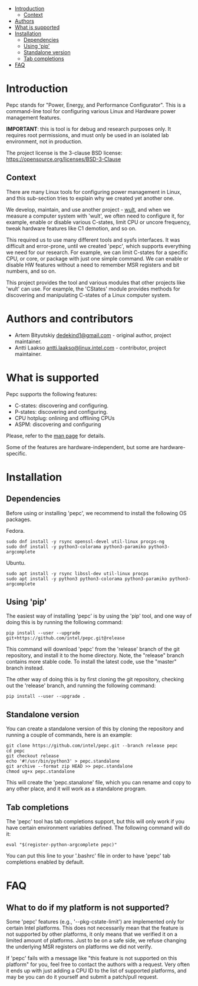 <!--
-*- coding: utf-8 -*-
vim: ts=4 sw=4 tw=100 et ai si

# Copyright (C) 2020-2021 Intel Corporation
# SPDX-License-Identifier: BSD-3-Clause

Author: Artem Bityutskiy <artem.bityutskiy@linux.intel.com>
-->
- [Introduction](#introduction)
  - [Context](#tool-context)
- [Authors](#authors)
- [What is supported](#what-is-supported)
- [Installation](#installation)
  - [Dependencies](#dependencies)
  - [Using 'pip'](#using-pip)
  - [Standalone version](#standalone-version)
  - [Tab completions](#tab-completions)
- [FAQ](#faq)

# Introduction

Pepc stands for "Power, Energy, and Performance Configurator". This is a command-line tool for
configuring various Linux and Hardware power management features.

**IMPORTANT**: this is tool is for debug and research purposes only. It requires root permissions,
and must only be used in an isolated lab environment, not in production.

The project license is the 3-clause BSD license: https://opensource.org/licenses/BSD-3-Clause

## Context

There are many Linux tools for configuring power management in Linux, and this sub-section tries to
explain why we created yet another one.

We develop, maintain, and use another project - [wult](https://github.com/intel/wult), and when we
measure a computer system with 'wult', we often need to configure it, for example, enable or disable
various C-states, limit CPU or uncore frequency, tweak hardware features like C1 demotion, and so on.

This required us to use many different tools and sysfs interfaces. It was difficult and error-prone,
until we created 'pepc', which supports everything we need for our research. For example, we can
limit C-states for a specific CPU, or core, or package with just one simple command. We can enable
or disable HW features without a need to remember MSR registers and bit numbers, and so on.

This project provides the tool and various modules that other projects like 'wult' can use. For
example, the 'CStates' module provides methods for discovering and manipulating C-states of a Linux
computer system.

# Authors and contributors

* Artem Bityutskiy <dedekind1@gmail.com> - original author, project maintainer.
* Antti Laakso <antti.laakso@linux.intel.com> - contributor, project maintainer.

# What is supported

Pepc supports the following features:
* C-states: discovering and configuring.
* P-states: discovering and configuring.
* CPU hotplug: onlining and offlining CPUs
* ASPM: discovering and configuring

Please, refer to the [man page](docs/pepc-man.rst) for details.

Some of the features are hardware-independent, but some are hardware-specific.

# Installation

## Dependencies

Before using or installing 'pepc', we recommend to install the following OS packages.

Fedora.

```
sudo dnf install -y rsync openssl-devel util-linux procps-ng
sudo dnf install -y python3-colorama python3-paramiko python3-argcomplete
```

Ubuntu.

```
sudo apt install -y rsync libssl-dev util-linux procps
sudo apt install -y python3 python3-colorama python3-paramiko python3-argcomplete
```

## Using 'pip'

The easiest way of installing 'pepc' is by using the 'pip' tool, and one way of doing this is by
running the following command:

```
pip install --user --upgrade git+https://github.com/intel/pepc.git@release
```

This command will download 'pepc' from the 'release' branch of the git repository, and install it to
the home directory. Note, the "release" branch contains more stable code. To install the latest code,
use the "master" branch instead.

The other way of doing this is by first cloning the git repository, checking out the 'release'
branch, and running the following command:

```
pip install --user --upgrade .
```

## Standalone version

You can create a standalone version of this by cloning the repository and running a couple of
commands, here is an example:

```
git clone https://github.com/intel/pepc.git --branch release pepc
cd pepc
git checkout release
echo '#!/usr/bin/python3' > pepc.standalone
git archive --format zip HEAD >> pepc.standalone
chmod ug+x pepc.standalone
```

This will create the 'pepc.stanalone' file, which you can rename and copy to any other place, and it
will work as a standalone program.

## Tab completions

The 'pepc' tool has tab completions support, but this will only work if you have certain environment
variables defined. The following command will do it:

```
eval "$(register-python-argcomplete pepc)"
```

You can put this line to your '.bashrc' file in order to have 'pepc' tab completions enabled by
default.

# FAQ

## What to do if my platform is not supported?

Some 'pepc' features (e.g., '--pkg-cstate-limit') are implemented only for certain Intel platforms.
This does not necessarily mean that the feature is not supported by other platforms, it only means
that we verified it on a limited amount of platforms. Just to be on a safe side, we refuse changing
the underlying MSR registers on platforms we did not verify.

If 'pepc' fails with a message like "this feature is not supported on this platform" for you, feel
free to contact the authors with a request. Very often it ends up with just adding a CPU ID to the
list of supported platforms, and may be you can do it yourself and submit a patch/pull request.
